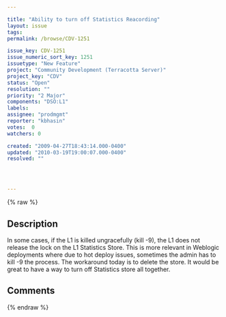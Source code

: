 ```yaml
---

title: "Ability to turn off Statistics Reacording"
layout: issue
tags: 
permalink: /browse/CDV-1251

issue_key: CDV-1251
issue_numeric_sort_key: 1251
issuetype: "New Feature"
project: "Community Development (Terracotta Server)"
project_key: "CDV"
status: "Open"
resolution: ""
priority: "2 Major"
components: "DSO:L1"
labels: 
assignee: "prodmgmt"
reporter: "kbhasin"
votes:  0
watchers: 0

created: "2009-04-27T18:43:14.000-0400"
updated: "2010-03-19T19:00:07.000-0400"
resolved: ""




---
```


{% raw %}

## Description

<div markdown="1" class="description">

In some cases, if the L1 is killed ungracefully (kill -9), the L1 does not release the lock on the L1 Statistics Store. This is more relevant in Weblogic deployments where due to hot deploy issues, sometimes the admin has to kill -9 the process. The workaround today is to delete the store. It would be great to have a way to turn off Statistics store all together.

</div>

## Comments



{% endraw %}

